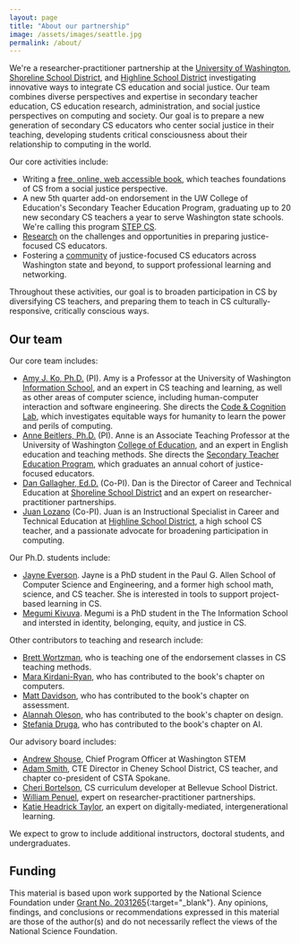 ```yaml
---
layout: page
title: "About our partnership"
image: /assets/images/seattle.jpg
permalink: /about/
---
```


We're a researcher-practitioner partnership at the [University of Washington](https://www.washington.edu), [Shoreline School District](https://www.shorelineschools.org), and [Highline School District](http://highlineschools.org) investigating innovative ways to integrate CS education and social justice. Our team combines diverse perspectives and expertise in secondary teacher education, CS education research, administration, and social justice perspectives on computing and society. Our goal is to prepare a new generation of secondary CS educators who center social justice in their teaching, developing students critical consciousness about their relationship to computing in the world.

Our core activities include:

* Writing a [free, online, web accessible book](book/), which teaches foundations of CS from a social justice perspective.
* A new 5th quarter add-on endorsement in the UW College of Education's Secondary Teacher Education Program, graduating up to 20 new secondary CS teachers a year to serve Washington state schools. We're calling this program [STEP CS](https://computinged.uw.edu/stepcs/).
* [Research](https://faculty.washington.edu/ajko/publications) on the challenges and opportunities in preparing justice-focused CS educators.
* Fostering a [community](https://csforallwa.org/) of justice-focused CS educators across Washington state and beyond, to support professional learning and networking.

Throughout these activities, our goal is to broaden participation in CS by diversifying CS teachers, and preparing them to teach in CS culturally-responsive, critically conscious ways.

## Our team
Our core team includes:

* [Amy J. Ko, Ph.D.](http://amyjko.com) (PI). Amy is a Professor at the University of Washington [Information School](https://ischool.uw.edu), and an expert in CS teaching and learning, as well as other areas of computer science, including human-computer interaction and software engineering. She directs the [Code & Cognition Lab](http://faculty.washington.edu/ajko/students), which investigates equitable ways for humanity to learn the power and perils of computing.
* [Anne Beitlers, Ph.D.](https://www.linkedin.com/in/anne-beitlers-241a3939/) (PI). Anne is an Associate Teaching Professor at the University of Washington [College of Education](http://education.uw.edu), and an expert in English education and teaching methods. She directs the [Secondary Teacher Education Program](https://education.uw.edu/programs/teacher/secondary-tep), which graduates an annual cohort of justice-focused educators.
* [Dan Gallagher, Ed.D.](https://www.linkedin.com/in/dan-gallagher-9a7337133/) (Co-PI). Dan is the Director of Career and Technical Education at [Shoreline School District](https://www.shorelineschools.org) and an expert on researcher-practitioner partnerships.
* [Juan Lozano](https://www.linkedin.com/in/juan-lozano-27a3822/) (Co-PI). Juan is an Instructional Specialist in Career and Technical Education at [Highline School District](http://highlineschools.org), a high school CS teacher, and a passionate advocate for broadening participation in computing.

Our Ph.D. students include:

* [Jayne Everson](http://jayneeverson.com). Jayne is a PhD student in the Paul G. Allen School of Computer Science and Engineering, and a former high school math, science, and CS teacher. She is interested in tools to support project-based learning in CS.
* [Megumi Kivuva](https://www.linkedin.com/in/megumikivuva/). Megumi is a PhD student in the The Information School and intersted in identity, belonging, equity, and justice in CS.

Other contributors to teaching and research include:

* [Brett Wortzman](https://homes.cs.washington.edu/~brettwo/), who is teaching one of the endorsement classes in CS teaching methods.
* [Mara Kirdani-Ryan](https://marakr.com), who has contributed to the book's chapter on computers.
* [Matt Davidson](https://www.linkedin.com/in/matt-davidson-he-him-92379916/?trk=public_profile_browsemap_profile-result-card_result-card_full-click), who has contributed to the book's chapter on assessment.
* [Alannah Oleson](http://alannaholeson.com), who has contributed to the book's chapter on design.
* [Stefania Druga](https://stefania11.github.io), who has contributed to the book's chapter on AI.

Our advisory board includes:

* [Andrew Shouse](https://www.linkedin.com/in/andrew-shouse-911123a5/), Chief Program Officer at Washington STEM
* [Adam Smith](https://www.linkedin.com/in/adam-smith-2a144b76/), CTE Director in Cheney School District, CS teacher, and chapter co-president of CSTA Spokane.
* [Cheri Bortelson](https://www.linkedin.com/in/cbortleson/), CS curriculum developer at Bellevue School District.
* [William Penuel](https://www.colorado.edu/education/william-penuel), expert on researcher-practitioner partnerships.
* [Katie Headrick Taylor](https://education.uw.edu/people/faculty/kht126), an expert on digitally-mediated, intergenerational learning.

We expect to grow to include additional instructors, doctoral students, and undergraduates.

## Funding

This material is based upon work supported by the National Science Foundation under [Grant No. 2031265](https://www.nsf.gov/awardsearch/showAward?AWD_ID=2031265){:target="_blank"}. Any opinions, findings, and conclusions or recommendations expressed in this material are those of the author(s) and do not necessarily reflect the views of the National Science Foundation.
